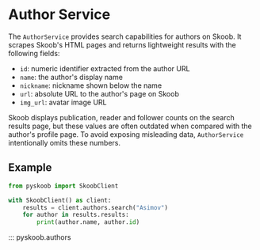 # Author Service

The `AuthorService` provides search capabilities for authors on Skoob. It scrapes
Skoob's HTML pages and returns lightweight results with the following fields:

- `id`: numeric identifier extracted from the author URL
- `name`: the author's display name
- `nickname`: nickname shown below the name
- `url`: absolute URL to the author's page on Skoob
- `img_url`: avatar image URL

Skoob displays publication, reader and follower counts on the search results
page, but these values are often outdated when compared with the author's
profile page. To avoid exposing misleading data, `AuthorService` intentionally
omits these numbers.

## Example

```python
from pyskoob import SkoobClient

with SkoobClient() as client:
    results = client.authors.search("Asimov")
    for author in results.results:
        print(author.name, author.id)
```

::: pyskoob.authors
